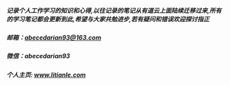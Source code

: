 ##### 记录个人工作学习的知识和心得,以往记录的笔记从有道云上面陆续迁移过来,所有的学习笔记都会更新到此,希望与大家共勉进步,若有疑问和错误欢迎探讨指正
##### 邮箱：abecedarian93@163.com 
##### 微信：abecedarian93 
##### 个人主页: www.litianle.com
